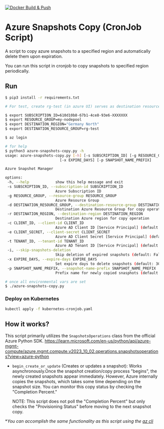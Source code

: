 [![Docker Build & Push](https://github.com/veerendra2/azure-snapshots-copy/actions/workflows/docker-build-push.yml/badge.svg)](https://github.com/veerendra2/azure-snapshots-copy/actions/workflows/docker-build-push.yml)
# Azure Snapshots Copy (CronJob Script)
A script to copy azure snapshots to a specified region and automatically delete them upon expiration.

You can run this script in cronjob to copy snapshots to specified region periodically.

## Run
```bash
$ pip3 install -r requirements.txt

# For test, create rg-test (in azure UI) serves as destination resources group

$ export SUBSCRIPTION_ID=610d10b8-67b1-4ce8-93e6-XXXXXXX
$ export RESOURCE_GROUP=my-nodepool
$ export DESTINATION_REGION="Germany North"
$ export DESTINATION_RESOURCE_GROUP=rg-test

$ az login

# for help
$ python3 azure-snapshots-copy.py -h
usage: azure-snapshots-copy.py [-h] [-s SUBSCRIPTION_ID] [-g RESOURCE_GROUP] [-d DESTINATION_RESOURCE_GROUP] [-r DESTINATION_REGION] [-c CLIENT_ID] [-e CLIENT_SECRET] [-t TENANT_ID] [-i]
                         [-x EXPIRE_DAYS] [-p SNAPSHOT_NAME_PREFIX]

Azure Snapshot Manager

options:
 -h, --help            show this help message and exit
 -s SUBSCRIPTION_ID, --subscription-id SUBSCRIPTION_ID
                       Azure Subscription ID
 -g RESOURCE_GROUP, --resource-group RESOURCE_GROUP
                       Azure Resource Group
 -d DESTINATION_RESOURCE_GROUP, --destination-resource-group DESTINATION_RESOURCE_GROUP
                       Destination Azure Resource Group for copy operation
 -r DESTINATION_REGION, --destination-region DESTINATION_REGION
                       Destination Azure region for copy operation
 -c CLIENT_ID, --client-id CLIENT_ID
                       Azure AD Client ID [Service Principal] (default: None)
 -e CLIENT_SECRET, --client-secret CLIENT_SECRET
                       Azure AD Client Secret [Service Principal] (default: None)
 -t TENANT_ID, --tenant-id TENANT_ID
                       Azure AD Tenant ID [Service Principal] (default: None)
 -i, --skip-snapshots-deletion
                       Skip deletion of expired snapshots (default: False)
 -x EXPIRE_DAYS, --expire-days EXPIRE_DAYS
                       Set expire days to delete snapshots (default: 30)
 -p SNAPSHOT_NAME_PREFIX, --snapshot-name-prefix SNAPSHOT_NAME_PREFIX
                       Prefix name for newly copied snasphots (default: copy-)

# once all environmental vars are set
$ ./azure-snapshots-copy.py
```

### Deploy on Kubernetes
```bash
kubectl apply -f kubernetes-cronjob.yaml
```

## How it works?

This script primarily utilizes the `SnapshotsOperations` class from the official Azure Python SDK.
https://learn.microsoft.com/en-us/python/api/azure-mgmt-compute/azure.mgmt.compute.v2023_10_02.operations.snapshotsoperations?view=azure-python

* `begin_create_or_update` (Creates or updates a snapshot): Works asynchronously.Once the
  snapshot creation/copy process "begins", the newly created snapshots appear immediately.
  However, Azure internally copies the snapshots, which takes some time depending on the
  snapshot size. You can monitor this copy status by checking the "Completion Percent."

  NOTE: This script does not poll the "Completion Percent" but only checks the
    "Provisioning Status" before moving to the next snapshot copy.

**You can accomplish the same functionality as this script using the [az cli](https://learn.microsoft.com/en-us/cli/azure/snapshot?view=azure-cli-latest)*
